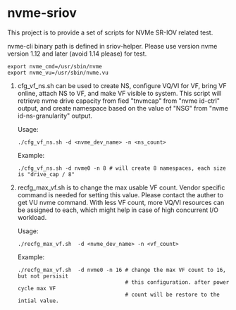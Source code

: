 # nvme-sriov

This project is to provide a set of scripts for NVMe SR-IOV related test.

nvme-cli binary path is defined in sriov-helper. Please use version nvme version 1.12 and later
(avoid 1.14 please) for test.
```
export nvme_cmd=/usr/sbin/nvme
export nvme_vu=/usr/sbin/nvme.vu
```


1. cfg_vf_ns.sh can be used to create NS, configure VQ/VI for VF, bring VF online, attach 
   NS to VF, and make VF visible to system. This script will retrieve nvme drive capacity 
   from fied "tnvmcap" from "nvme id-ctrl" output, and create namespace based on the value 
   of "NSG" from "nvme id-ns-granularity" output.

   Usage:

       ./cfg_vf_ns.sh -d <nvme_dev_name> -n <ns_count>

   Example:

       ./cfg_vf_ns.sh -d nvme0 -n 8 # will create 8 namespaces, each size is "drive_cap / 8"

2. recfg_max_vf.sh is to change the max usable VF count. Vendor specific command is needed
   for setting this value. Please contact the auther to get VU nvme command. With less VF 
   count, more VQ/VI resources can be assigned to each, which might help in case of high 
   concurrent I/O workload.

   Usage:

       ./recfg_max_vf.sh  -d <nvme_dev_name> -n <vf_count>

   Example:
   
       ./recfg_max_vf.sh  -d nvme0 -n 16 # change the max VF count to 16, but not persisit 
                                         # this configuration. after power cycle max VF
                                         # count will be restore to the intial value.
